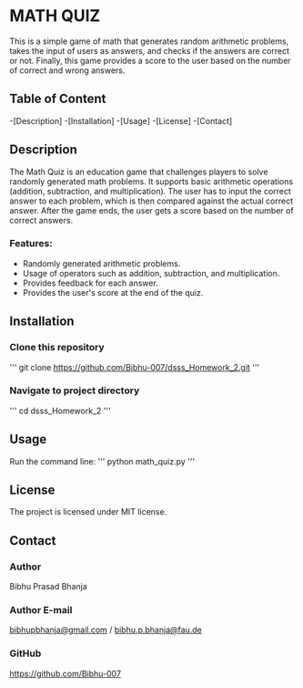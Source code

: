 # MATH QUIZ

This is a simple game of math that generates random arithmetic problems, takes the input of users as answers, and checks if the answers are correct or not. Finally, this game provides a score to the user based on the number of correct and wrong answers.

## Table of Content

-[Description]
-[Installation]
-[Usage]
-[License]
-[Contact]

## Description

The Math Quiz is an education game that challenges players to solve randomly generated math problems. It supports basic arithmetic operations (addition, subtraction, and multiplication). The user has to input the correct answer to each problem, which is then compared against the actual correct answer. After the game ends, the user gets a score based on the number of correct answers.

### Features:
- Randomly generated arithmetic problems.
- Usage of operators such as addition, subtraction, and multiplication.
- Provides feedback for each answer.
- Provides the user's score at the end of the quiz.

## Installation

### Clone this repository
'''
git clone https://github.com/Bibhu-007/dsss_Homework_2.git
'''
### Navigate to project directory
'''
cd dsss_Homework_2
'''

## Usage

Run the command line:
'''
python math_quiz.py
'''

## License

The project is licensed under MIT license.

## Contact

### Author
Bibhu Prasad Bhanja

### Author E-mail
bibhupbhanja@gmail.com / bibhu.p.bhanja@fau.de

### GitHub
https://github.com/Bibhu-007
